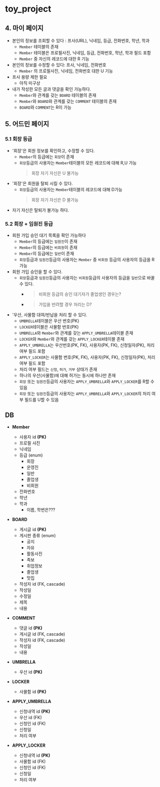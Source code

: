 # toy_project

## 4. 마이 페이지

- 본인의 정보를 조회할 수 있다 : 프사(URL), 닉네임, 등급, 전화번호, 학년, 학과
  - `Member` 테이블의 존재
  - `Member` 테이블은 프로필사진, 닉네임, 등급, 전화번호, 학년, 학과 필드 포함
  - `Member` 중 자신의 레코드에 대한 R 기능
- 본인의 정보를 수정할 수 있다: 프사, 닉네임, 전화번호
  - `Member` 의 프로필사진, 닉네임, 전화번호 대한 U 기능
- 프사 용량 제한 필요
  - 아직 미구상
- 내가 작성한 모든 글과 댓글을 확인 가능하다.
  - `Member`와 관계를 갖는 `BOARD` 테이블의 존재
  - `Member`와 `BOARD`와 관계를 갖는 `COMMENT` 테이블의 존재
  - `BOARD`와 `COMMENT`는 R이 가능

## 5. 어드민 페이지

### 5.1 회장 등급

- '회장'은 회원 정보를 확인하고, 수정할 수 있다.
  - `Member`의 등급에는 `회장`이 존재
  - `회장`등급의 사용자는 `Member`테이블의 모든 레코드에 대해 R,U 가능
    > 회장 자기 자신은 U 불가능
- '회장'은 회원을 탈퇴 시킬 수 있다.
  - `회장`등급의 사용자는 `Member`테이블의 레코드에 대해 D가능
    > 회장 자기 자신은 D 불가능
- 자기 자신은 탈퇴가 불가능 하다.

### 5.2 회장 + 임원진 등급

- 회원 가입 승인 대기 목록을 확인 가능하다
  - `Member`의 등급에는 `임원진`이 존재
  - `Member`의 등급에는 `비회원`이 존재
  - `Member`의 등급에는 `일반`이 존재
  - `회장`등급과 `임원진`등급의 사용자는 `Member` 중 `비회원` 등급의 사용자의 등급을 R가능
- 회원 가입 승인을 할 수 있다.
  - `회장`등급과 `임원진`등급의 사용자는 `비회원`등급의 사용자의 등급을 `일반`으로 바꿀 수 있다.
    - > 비회원 등급의 승인 대기자가 졸업생인 경우는? 
    - > 가입을 반려할 경우 처리는 D?
- '우산, 사물함 대여/반납을 처리 할 수 있다.
  - `UMBRELLA`테이블은 우산 번호(PK)
  - `LOCKER`테이블은 사물함 번호(PK)
  - `UMBRELLA`와 `Member`와 관계를 갖는 `APPLY_UMBRELLA`테이블 존재
  - `LOCKER`와 `Member`와 관계를 갖는 `APPLY_LOCKER`테이블 존재
  - `APPLY_UMBRELLA`는 우산번호(PK, FK), 사용자(PK, FK), 신청일자(PK), 처리 여부 필드 포함
  - `APPLY_LOCKER`는 사물함 번호(PK, FK), 사용자(PK, FK), 신청일자(PK), 처리 여부 필드 포함
  - 처리 여부 필드는 `신청`, `허가`, `거부` 상태가 존재
  - 하나의 우산(사물함)에 대해 허가는 동시에 하나만 존재
  - `회장` 또는 `임원진`등급의 사용자는 `APPLY_UMBRELLA`와 `APPLY_LOCKER`를 R할 수 있음
  - `회장` 또는 `임원진`등급의 사용자는 `APPLY_UMBRELLA`와 `APPLY_LOCKER`의 처리 여부 필드를 U할 수 있음


## DB

- **Member**
  - 사용자 id **(PK)**
  - 프로필 사진
  - 닉네임
  - 등급 (enum)
    - 회장
    - 운영진
    - 일반
    - 졸업생
    - 비회원
  - 전화번호
  - 학년
  - 학과
    - 이름, 학번은???


- **BOARD**
  - 게시글 id **(PK)**
  - 게시판 종류 (enum)
    - 공지
    - 자유
    - 활동사진
    - 족보
    - 취업정보
    - 졸업생
    - 맛집
  - 작성자 id (FK, cascade)
  - 작성일
  - 수정일
  - 제목
  - 내용


- **COMMENT**
  - 댓글 id **(PK)**
  - 게시글 id (FK, cascade)
  - 작성자 id (FK, cascade)
  - 작성일
  - 내용


- **UMBRELLA**
  - 우산 id **(PK)**


- **LOCKER**
  - 사물함 id **(PK)**


- **APPLY_UMBRELLA**
  - 신청내역 id **(PK)**
  - 우산 id (FK)
  - 신청인 id (FK)
  - 신청일
  - 처리 여부


- **APPLY_LOCKER**
  - 신청내역 id **(PK)**
  - 사물함 id (FK)
  - 신청인 id (FK)
  - 신청일
  - 처리 여부
